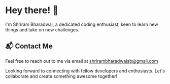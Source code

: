 # Hey there! 👋

I'm Shriram Bharadwaj, a dedicated coding enthusiast, keen to learn new things and take on new challenges.


## 📬 Contact Me

Feel free to reach out to me via email at shrirambharadwajsb@gmail.com

Looking forward to connecting with fellow developers and enthusiasts. Let's collaborate and create something awesome together!



<!---
shriram110/shriram110 is a ✨ special ✨ repository because its `README.md` (this file) appears on your GitHub profile.
You can click the Preview link to take a look at your changes.
--->
